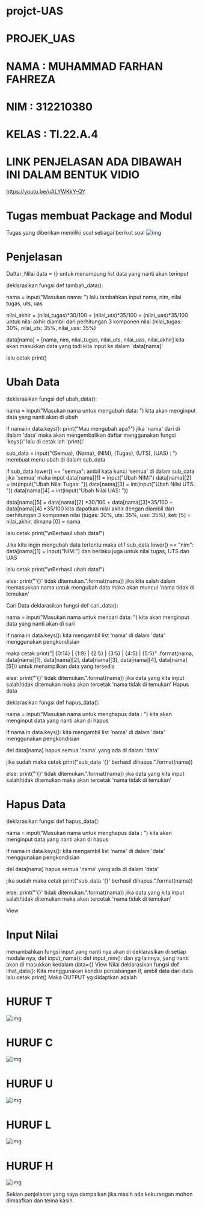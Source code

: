 # projct-UAS

# PROJEK_UAS
# NAMA : MUHAMMAD FARHAN FAHREZA
# NIM : 312210380
# KELAS : TI.22.A.4
# LINK PENJELASAN ADA DIBAWAH INI DALAM BENTUK VIDIO
https://youtu.be/uALYWKkY-QY

# Tugas membuat Package and Modul
Tugas yang diberikan memiliki soal sebagai berikut
soal
![img](gambar/soal.png)

# Penjelasan
Daftar_Nilai
data = {} untuk menampung list data yang nanti akan terinput

deklarasikan fungsi def tambah_data():

nama = input("Masukan nama: ") lalu tambahkan input nama, nim, nilai tugas, uts, uas

nilai_akhir = (nilai_tugas)*30/100 + (nilai_uts)*35/100 + (nilai_uas)*35/100 untuk nilai akhir diambil dari perhitungan 3 komponen nilai (nilai_tugas: 30%, nilai_uts: 35%, nilai_uas: 35%)

data[nama] = [nama, nim, nilai_tugas, nilai_uts, nilai_uas, nilai_akhir] kita akan masukkan data yang tadi kita input ke dalam `data[nama]'

lalu cetak print()

# Ubah Data
deklarasikan fungsi def ubah_data():

nama = input("Masukan nama untuk mengubah data: ") kita akan menginput data yang nanti akan di ubah

if nama in data.keys(): print("Mau mengubah apa?") jika 'nama' dari di dalam 'data' maka akan mengembalikan daftar menggunakan fungsi 'keys()' lalu di cetak lah 'print()'

sub_data = input("(Semua), (Nama), (NIM), (Tugas), (UTS), (UAS) : ") membuat menu ubah di dalam sub_data

if sub_data.lower() == "semua": ambil kata kunci 'semua' di dalam sub_data jika 'semua' maka input data[nama][1] = input("Ubah NIM:") data[nama][2] = int(input("Ubah Nilai Tugas: ")) data[nama][3] = int(input("Ubah Nilai UTS: ")) data[nama][4] = int(input("Ubah Nilai UAS: "))

data[nama][5] = data[nama][2] *30/100 + data[nama][3]*35/100 + data[nama][4] *35/100 kita dapatkan nilai akhir dengan diambil dari perhitungan 3 komponen nilai (tugas: 30%, uts: 35%, uas: 35%), ket: [5] = nilai_akhir, dimana [0] = nama

lalu cetak print("\nBerhasil ubah data!")

Jika kita ingin mengubah data tertentu maka elif sub_data.lower() == "nim": data[nama][1] = input("NIM:") dan berlaku juga untuk nilai tugas, UTS dan UAS

lalu cetak print("\nBerhasil ubah data!")

else: print("'{}' tidak ditemukan.".format(nama)) jika kita salah dalam memasukkan nama untuk mengubah data maka akan muncul 'nama tidak di temukan'

Cari Data
deklarasikan fungsi def cari_data():

nama = input("Masukan nama untuk mencari data: ") kita akan menginput data yang nanti akan di cari

if nama in data.keys(): kita mengambil list 'nama' di dalam 'data' menggunakan pengkondisian

maka cetak print("| {0:14} | {1:9} | {2:5} | {3:5} | {4:5} | {5:5}" .format(nama, data[nama][1], data[nama][2], data[nama][3], data[nama][4], data[nama][5])) untuk menampilkan data yang tersedia

else: print("'{}' tidak ditemukan.".format(nama)) jika data yang kita input salah/tidak ditemukan maka akan tercetak 'nama tidak di temukan' Hapus data

deklarasikan fungsi def hapus_data():

nama = input("Masukan nama untuk menghapus data : ") kita akan menginput data yang nanti akan di hapus

if nama in data.keys(): kita mengambil list 'nama' di dalam 'data' menggunakan pengkondisian

del data[nama] hapus semua 'nama' yang ada di dalam 'data'

jika sudah maka cetak print("sub_data '{}' berhasil dihapus.".format(nama))

else: print("'{}' tidak ditemukan.".format(nama)) jika data yang kita input salah/tidak ditemukan maka akan tercetak 'nama tidak di temukan'

# Hapus Data
deklarasikan fungsi def hapus_data():

nama = input("Masukan nama untuk menghapus data : ") kita akan menginput data yang nanti akan di hapus

if nama in data.keys(): kita mengambil list 'nama' di dalam 'data' menggunakan pengkondisian

del data[nama] hapus semua 'nama' yang ada di dalam 'data'

jika sudah maka cetak print("sub_data '{}' berhasil dihapus.".format(nama))

else: print("'{}' tidak ditemukan.".format(nama)) jika data yang kita input salah/tidak ditemukan maka akan tercetak 'nama tidak di temukan'

 View
# Input Nilai
menambahkan fungsi input yang nanti nya akan di deklarasikan di setiap module nya, def input_nama(): def input_nim(): dan yg lainnya, yang nanti akan di masukkan kedalam data={}
View Nilai
deklarasikan fungsi def lihat_data(): Kita menggunakan kondisi percabangan if, ambil data dari data
lalu cetak print()
Maka OUTPUT yg didaptkan adalah
# HURUF T
![img](gambar/t.jpg)

# HURUF C
![img](gambar/c.jpg)

# HURUF U
![img](gambar/u.jpg)

# HURUF L
![img](gambar/l.jpg)

# HURUF H
![img](gambar/h.jpg)


Sekian penjelasan yang saya dampaikan jika masih ada kekurangan mohon dimaafkan dan teima kasih.


